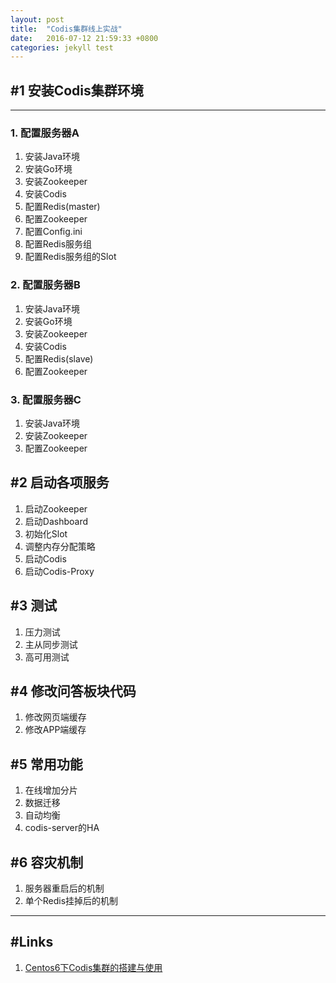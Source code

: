 ```yaml
---
layout: post
title:  "Codis集群线上实战"
date:   2016-07-12 21:59:33 +0800
categories: jekyll test
---
```


## #1 安装Codis集群环境
---

### 1. 配置服务器A
1. 安装Java环境
2. 安装Go环境
3. 安装Zookeeper
4. 安装Codis
5. 配置Redis(master)
6. 配置Zookeeper
7. 配置Config.ini
8. 配置Redis服务组
9. 配置Redis服务组的Slot


### 2. 配置服务器B
1. 安装Java环境
2. 安装Go环境
2. 安装Zookeeper
3. 安装Codis
4. 配置Redis(slave)
5. 配置Zookeeper

### 3. 配置服务器C
1. 安装Java环境
2. 安装Zookeeper
3. 配置Zookeeper

## #2 启动各项服务
1. 启动Zookeeper
2. 启动Dashboard
3. 初始化Slot
4. 调整内存分配策略
5. 启动Codis
6. 启动Codis-Proxy

## #3 测试
1. 压力测试
2. 主从同步测试
3. 高可用测试



## #4 修改问答板块代码
 1. 修改网页端缓存
 2. 修改APP端缓存


## #5 常用功能
1. 在线增加分片
2. 数据迁移
3. 自动均衡
4. codis-server的HA

## #6 容灾机制
1. 服务器重启后的机制
2. 单个Redis挂掉后的机制

---

## #Links
1. [Centos6下Codis集群的搭建与使用]

[Centos6下Codis集群的搭建与使用]: http://www.hi-linux.com/2016/03/28/Centos6%E4%B8%8BCodis%E9%9B%86%E7%BE%A4%E7%9A%84%E6%90%AD%E5%BB%BA%E4%B8%8E%E4%BD%BF%E7%94%A8/